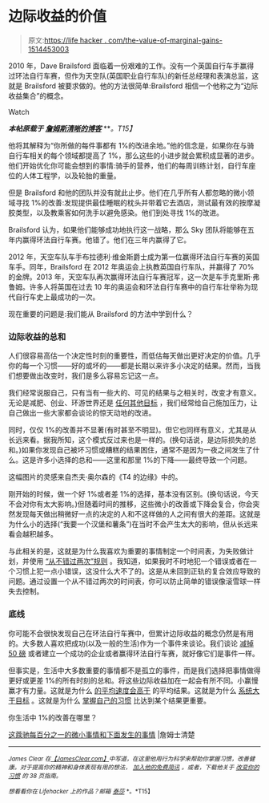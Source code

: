 # 边际收益的价值

> 原文:[https://life hacker . com/the-value-of-marginal-gains-1514453003](https://lifehacker.com/the-value-of-marginal-gains-1514453003)

2010 年，Dave Brailsford 面临着一份艰难的工作。没有一个英国自行车手赢得过环法自行车赛，但作为天空队(英国职业自行车队)的新任总经理和表演总监，这就是 Brailsford 被要求做的。他的方法很简单:Brailsford 相信一个他称之为“边际收益集合”的概念。

Watch

***本帖原载于*** [***詹姆斯清晰的博客***](http://jamesclear.com/marginal-gains) ***。*T15】**

他将其解释为“你所做的每件事都有 1%的改进余地。”他的信念是，如果你在与骑自行车相关的每个领域都提高了 1%，那么这些的小进步就会累积成显著的进步。他们开始优化你可能会想到的事情:骑手的营养，他们的每周训练计划，自行车座位的人体工程学，以及轮胎的重量。

但是 Brailsford 和他的团队并没有就此止步。他们在几乎所有人都忽略的微小领域寻找 1%的改善:发现提供最佳睡眠的枕头并带着它去酒店，测试最有效的按摩凝胶类型，以及教乘客如何洗手以避免感染。他们到处寻找 1%的改进。

Brailsford 认为，如果他们能够成功地执行这一战略，那么 Sky 团队将能够在五年内赢得环法自行车赛。他错了。他们在三年内赢得了它。

2012 年，天空车队车手布拉德利·维金斯爵士成为第一位赢得环法自行车赛的英国车手。同年，Brailsford 在 2012 年奥运会上执教英国自行车队，并赢得了 70%的金牌。2013 年，天空车队再次赢得环法自行车赛冠军，这一次是车手克里斯·弗鲁姆。许多人将英国在过去 10 年的奥运会和环法自行车赛中的自行车壮举称为现代自行车史上最成功的一次。

现在重要的问题是:我们能从 Brailsford 的方法中学到什么？

### 边际收益的总和

人们很容易高估一个决定性时刻的重要性，而低估每天做出更好决定的价值。几乎你的每一个习惯——好的或坏的——都是长期以来许多小决定的结果。然而，当我们想要做出改变时，我们是多么容易忘记这一点。

我们经常说服自己，只有当有一些大的、可见的结果与之相关时，改变才有意义。无论是减肥、创业、环游世界还是 [任何其他目标](https://lifehacker.com/focus-your-ambitions-with-the-lifehacker-hierarchy-of-g-5912971) ，我们经常给自己施加压力，让自己做出一些大家都会谈论的惊天动地的改进。

同时，仅仅 1%的改善并不显著(有时甚至不明显)。但它也同样有意义，尤其是从长远来看。据我所知，这个模式反过来也是一样的。(换句话说，是边际损失的总和。)如果你发现自己被坏习惯或糟糕的结果困住，通常不是因为一夜之间发生了什么。这是许多小选择的总和——这里和那里 1%的下降——最终导致一个问题。

这幅图片的灵感来自杰夫·奥尔森的《T4 的边缘》中的。

刚开始的时候，做一个好 1%或者差 1%的选择，基本没有区别。(换句话说，今天不会对你有太大影响。)但随着时间的推移，这些微小的改善或下降会复合，你会突然发现每天做出稍微好一点的决定的人和不这样做的人之间有很大的差距。这就是为什么小的选择(“我要一个汉堡和薯条”)在当时不会产生太大的影响，但从长远来看会越积越多。

与此相关的是，这就是为什么我喜欢为重要的事情制定一个时间表，为失败做计划，并使用 [“从不错过两次”规则](http://jamesclear.com/good-habits) 。我知道，如果我时不时地犯一个错误或者在一个习惯上犯一点小错误，这没什么大不了的。这是从未回到正轨的复合效应导致的问题。通过设置一个从不错过两次的时间表，你可以防止简单的错误像滚雪球一样失去控制。

### 底线

你可能不会很快发现自己在环法自行车赛中，但累计边际收益的概念仍然是有用的。大多数人喜欢把成功(以及一般的生活)作为一个事件来谈论。我们谈论 [减掉 50 磅](https://lifehacker.com/how-i-lost-100-pounds-5930378) 或者建立一个成功的企业或者赢得环法自行车赛，就好像它们是事件一样。

但事实是，生活中大多数重要的事情都不是孤立的事件，而是我们选择把事情做得更好或更差 1%的所有时刻的总和。将这些边际收益加在一起会有所不同。小赢慢赢才有力量。这就是为什么 [的平均速度会高于](http://jamesclear.com/average-speed) 的平均结果。这就是为什么 [系统大于目标](http://jamesclear.com/goals-systems) 。这就是为什么 [掌握自己的习惯](http://jamesclear.com/habits) 比达到某个结果更重要。

你生活中 1%的改善在哪里？

[这蔻驰每百分之一的微小事情和下面发生的事情](http://jamesclear.com/marginal-gains) |詹姆士清楚

* * *

<small>*James Clear 在*</small>[<small>*【JamesClear.com】*</small>](http://jamesclear.com/)<small>*中写道，在这里他用行为科学来帮助你掌握习惯，改善健康。对于提高你的精神和身体表现有用的想法，*</small> [<small>*加入他的免费简讯*</small>](http://jamesclear.com/newsletter) <small>*。或者，下载他关于*</small> [<small>*改变你的习惯*</small>](http://jamesclear.com/habits) <small>*的 38 页指南。*</small>

<small>*想看看你在 Lifehacker 上的作品？邮箱*</small> [<small>*泰莎*</small>](https://mail.google.com/mail/?view=cm&fs=1&tf=1&to=tessa@lifehacker.com) <small>*。*T15】</small>